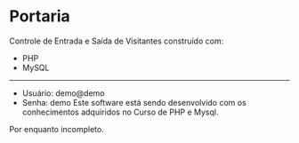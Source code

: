 Portaria
=======

Controle de Entrada e Saída de Visitantes construído com:
* PHP 
* MySQL
---------------
* Usuário: demo@demo
* Senha: demo
Este software está sendo desenvolvido com os conhecimentos adquiridos no Curso de PHP e Mysql.

Por enquanto incompleto.
